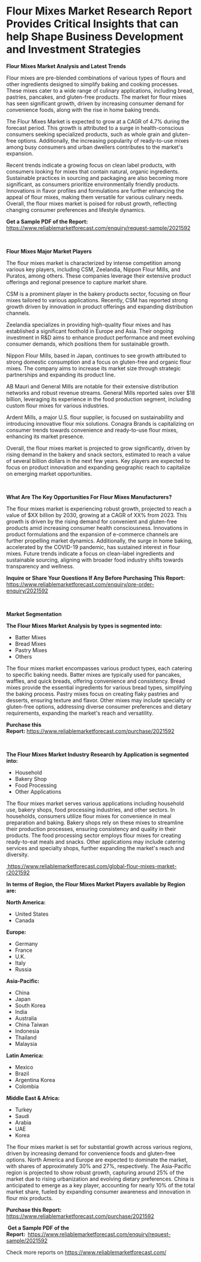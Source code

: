 <p><h1>Flour Mixes Market Research Report Provides Critical Insights that can help Shape Business Development and Investment Strategies</h1></p><p><strong>Flour Mixes Market Analysis and Latest Trends</strong></p>
<p><p>Flour mixes are pre-blended combinations of various types of flours and other ingredients designed to simplify baking and cooking processes. These mixes cater to a wide range of culinary applications, including bread, pastries, pancakes, and gluten-free products. The market for flour mixes has seen significant growth, driven by increasing consumer demand for convenience foods, along with the rise in home baking trends.</p><p>The Flour Mixes Market is expected to grow at a CAGR of 4.7% during the forecast period. This growth is attributed to a surge in health-conscious consumers seeking specialized products, such as whole grain and gluten-free options. Additionally, the increasing popularity of ready-to-use mixes among busy consumers and urban dwellers contributes to the market's expansion.</p><p>Recent trends indicate a growing focus on clean label products, with consumers looking for mixes that contain natural, organic ingredients. Sustainable practices in sourcing and packaging are also becoming more significant, as consumers prioritize environmentally friendly products. Innovations in flavor profiles and formulations are further enhancing the appeal of flour mixes, making them versatile for various culinary needs. Overall, the flour mixes market is poised for robust growth, reflecting changing consumer preferences and lifestyle dynamics.</p></p>
<p><strong>Get a Sample PDF of the Report:&nbsp;</strong> <a href="https://www.reliablemarketforecast.com/enquiry/request-sample/2021592?utm_campaign=2315&utm_medium=2&utm_source=Github&utm_content=ia&utm_term=29032025&utm_id=flour-mixes">https://www.reliablemarketforecast.com/enquiry/request-sample/2021592</a></p>
<p>&nbsp;</p>
<p><strong>Flour Mixes Major Market Players</strong></p>
<p><p>The flour mixes market is characterized by intense competition among various key players, including CSM, Zeelandia, Nippon Flour Mills, and Puratos, among others. These companies leverage their extensive product offerings and regional presence to capture market share. </p><p>CSM is a prominent player in the bakery products sector, focusing on flour mixes tailored to various applications. Recently, CSM has reported strong growth driven by innovation in product offerings and expanding distribution channels. </p><p>Zeelandia specializes in providing high-quality flour mixes and has established a significant foothold in Europe and Asia. Their ongoing investment in R&D aims to enhance product performance and meet evolving consumer demands, which positions them for sustainable growth.</p><p>Nippon Flour Mills, based in Japan, continues to see growth attributed to strong domestic consumption and a focus on gluten-free and organic flour mixes. The company aims to increase its market size through strategic partnerships and expanding its product line.</p><p>AB Mauri and General Mills are notable for their extensive distribution networks and robust revenue streams. General Mills reported sales over $18 billion, leveraging its experience in the food production segment, including custom flour mixes for various industries.</p><p>Ardent Mills, a major U.S. flour supplier, is focused on sustainability and introducing innovative flour mix solutions. Conagra Brands is capitalizing on consumer trends towards convenience and ready-to-use flour mixes, enhancing its market presence.</p><p>Overall, the flour mixes market is projected to grow significantly, driven by rising demand in the bakery and snack sectors, estimated to reach a value of several billion dollars in the next few years. Key players are expected to focus on product innovation and expanding geographic reach to capitalize on emerging market opportunities.</p></p>
<p>&nbsp;</p>
<p><strong>What Are The Key Opportunities For Flour Mixes Manufacturers?</strong></p>
<p><p>The flour mixes market is experiencing robust growth, projected to reach a value of $XX billion by 2030, growing at a CAGR of XX% from 2023. This growth is driven by the rising demand for convenient and gluten-free products amid increasing consumer health consciousness. Innovations in product formulations and the expansion of e-commerce channels are further propelling market dynamics. Additionally, the surge in home baking, accelerated by the COVID-19 pandemic, has sustained interest in flour mixes. Future trends indicate a focus on clean-label ingredients and sustainable sourcing, aligning with broader food industry shifts towards transparency and wellness.</p></p>
<p><strong>Inquire or Share Your Questions If Any Before Purchasing This Report:</strong> <a href="https://www.reliablemarketforecast.com/enquiry/pre-order-enquiry/2021592?utm_campaign=2315&utm_medium=2&utm_source=Github&utm_content=ia&utm_term=29032025&utm_id=flour-mixes">https://www.reliablemarketforecast.com/enquiry/pre-order-enquiry/2021592</a></p>
<p>&nbsp;</p>
<p><strong>Market Segmentation</strong></p>
<p><strong>The Flour Mixes Market Analysis by types is segmented into:</strong></p>
<p><ul><li>Batter Mixes</li><li>Bread Mixes</li><li>Pastry Mixes</li><li>Others</li></ul></p>
<p><p>The flour mixes market encompasses various product types, each catering to specific baking needs. Batter mixes are typically used for pancakes, waffles, and quick breads, offering convenience and consistency. Bread mixes provide the essential ingredients for various bread types, simplifying the baking process. Pastry mixes focus on creating flaky pastries and desserts, ensuring texture and flavor. Other mixes may include specialty or gluten-free options, addressing diverse consumer preferences and dietary requirements, expanding the market's reach and versatility.</p></p>
<p><strong>Purchase this Report:&nbsp;</strong><a href="https://www.reliablemarketforecast.com/purchase/2021592?utm_campaign=2315&utm_medium=2&utm_source=Github&utm_content=ia&utm_term=29032025&utm_id=flour-mixes">https://www.reliablemarketforecast.com/purchase/2021592</a></p>
<p>&nbsp;</p>
<p><strong>The Flour Mixes Market Industry Research by Application is segmented into:</strong></p>
<p><ul><li>Household</li><li>Bakery Shop</li><li>Food Processing</li><li>Other Applications</li></ul></p>
<p><p>The flour mixes market serves various applications including household use, bakery shops, food processing industries, and other sectors. In households, consumers utilize flour mixes for convenience in meal preparation and baking. Bakery shops rely on these mixes to streamline their production processes, ensuring consistency and quality in their products. The food processing sector employs flour mixes for creating ready-to-eat meals and snacks. Other applications may include catering services and specialty shops, further expanding the market's reach and diversity.</p></p>
<p><a href="https://www.reliablemarketforecast.com/global-flour-mixes-market-r2021592?utm_campaign=2315&utm_medium=2&utm_source=Github&utm_content=ia&utm_term=29032025&utm_id=flour-mixes">&nbsp;https://www.reliablemarketforecast.com/global-flour-mixes-market-r2021592</a></p>
<p><strong>In terms of Region, the Flour Mixes Market Players available by Region are:</strong></p>
<p>
    <p> <strong> North America: </strong>
        <ul>
            <li>United States</li>
            <li>Canada</li>
        </ul>
        </p> 
    <p> <strong> Europe: </strong>
        <ul>
            <li>Germany</li>
            <li>France</li>
            <li>U.K.</li>
            <li>Italy</li>
            <li>Russia</li>
        </ul>
        </p> 
    <p> <strong> Asia-Pacific: </strong>
        <ul>
            <li>China</li>
            <li>Japan</li>
            <li>South Korea</li>
            <li>India</li>
            <li>Australia</li>
            <li>China Taiwan</li>
            <li>Indonesia</li>
            <li>Thailand</li>
            <li>Malaysia</li>
        </ul>
        </p> 
    <p> <strong> Latin America: </strong>
        <ul>
            <li>Mexico</li>
            <li>Brazil</li>
            <li>Argentina Korea</li>
            <li>Colombia</li>
        </ul>
        </p> 
    <p> <strong> Middle East & Africa: </strong>
        <ul>
            <li>Turkey</li>
            <li>Saudi</li>
            <li>Arabia</li>
            <li>UAE</li>
            <li>Korea</li>
        </ul>
    </p>
    </p>
<p><p>The flour mixes market is set for substantial growth across various regions, driven by increasing demand for convenience foods and gluten-free options. North America and Europe are expected to dominate the market, with shares of approximately 30% and 27%, respectively. The Asia-Pacific region is projected to show robust growth, capturing around 25% of the market due to rising urbanization and evolving dietary preferences. China is anticipated to emerge as a key player, accounting for nearly 10% of the total market share, fueled by expanding consumer awareness and innovation in flour mix products.</p></p>
<p><strong>Purchase this Report: </strong><a href="https://www.reliablemarketforecast.com/purchase/2021592?utm_campaign=2315&utm_medium=2&utm_source=Github&utm_content=ia&utm_term=29032025&utm_id=flour-mixes">https://www.reliablemarketforecast.com/purchase/2021592</a></p>
<p>&nbsp;<strong>Get a Sample PDF of the Report:&nbsp;&nbsp;</strong><a href="https://www.reliablemarketforecast.com/enquiry/request-sample/2021592?utm_campaign=2315&utm_medium=2&utm_source=Github&utm_content=ia&utm_term=29032025&utm_id=flour-mixes">https://www.reliablemarketforecast.com/enquiry/request-sample/2021592</a></p>
<p><strong></strong></p>
<p>Check more reports on <a href="https://www.reliablemarketforecast.com/?utm_campaign=2315&utm_medium=2&utm_source=Github&utm_content=ia&utm_term=29032025&utm_id=flour-mixes">https://www.reliablemarketforecast.com/</a></p>